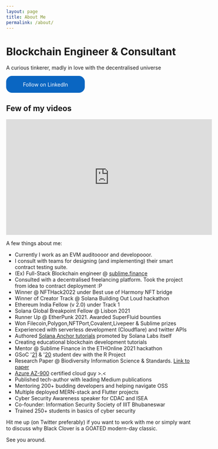 ```yaml
---
layout: page
title: About Me
permalink: /about/
---
```


<h1> Blockchain Engineer & Consultant </h1>

A curious tinkerer, madly in love with the decentralised universe


<style>
  .libutton {
    display: flex;
    flex-direction: column;
    justify-content: center;
    padding: 7px;
    text-align: center;
    outline: none;
    text-decoration: none !important;
    color: #ffffff !important;
    width: 200px;
    height: 32px;
    border-radius: 16px;
    background-color: #0A66C2;
    font-family: "SF Pro Text", Helvetica, sans-serif;
  }
</style>
<a class="libutton" href="https://www.linkedin.com/comm/mynetwork/discovery-see-all?usecase=PEOPLE_FOLLOWS&followMember=saxena-rahul" target="_blank">Follow on LinkedIn</a>

## Few of my videos

<iframe width="560" height="315" src="https://www.youtube.com/embed/BsDWR2lCk-E" title="YouTube video player" frameborder="0" allow="accelerometer; autoplay; clipboard-write; encrypted-media; gyroscope; picture-in-picture" allowfullscreen></iframe>

A few things about me:

+ Currently I work as an EVM auditoooor and developooor.
+ I consult with teams for designing (and implementing) their smart contract testing suite.
+ (Ex) Full-Stack Blockchain engineer @ [sublime.finance](https://sublime.finance/)
+ Consulted with a decentralised freelancing platform. Took the project from idea to contract deployment :P
+ Winner @ NFTHack2022 under Best use of Harmony NFT bridge
+ Winner of Creator Track @ Solana Building Out Loud hackathon
+ Ethereum India Fellow (v 2.0) under Track 1
+ Solana Global Breakpoint Fellow @ Lisbon 2021
+ Runner Up @ EtherPunk 2021. Awarded SuperFluid bounties
+ Won Filecoin,Polygon,NFTPort,Covalent,Livepeer & Sublime prizes
+ Experienced with serverless development (Cloudflare) and twitter APIs
+ Authored [Solana Anchor tutorials](https://www.startonsolana.com/#quest-section) promoted by Solana Labs itself
+ Creating educational blockchain development tutorials
+ Mentor @ Sublime Finance in the ETHOnline 2021 hackathon
+ GSoC '[21](https://summerofcode.withgoogle.com/projects/#6021083746009088) & '[20](https://summerofcode.withgoogle.com/archive/2020/projects/5390205873291264/) student dev with the R Project
+ Research Paper @ Biodiversity Information Science & Standards. [Link to paper](https://www.researchgate.net/publication/354870473_bddashboard_An_infrastructure_for_biodiversity_dashboards_in_R)
+ [Azure AZ-900](https://www.credly.com/badges/b0f53930-1e31-4944-89a9-d506897c1237?source=linked_in_profile) certified cloud guy >.<
+ Published tech-author with leading Medium publications
+ Mentoring 200+ budding developers and helping navigate OSS
+ Multiple deployed MERN-stack and Flutter projects
+ Cyber Security Awareness speaker for CDAC and ISEA
+ Co-founder: Information Security Society of IIIT Bhubaneswar
+ Trained 250+ students in basics of cyber security


Hit me up (on Twitter preferably) if you want to work with me or simply want to discuss why Black Clover is a GOATED modern-day classic.


See you around.
